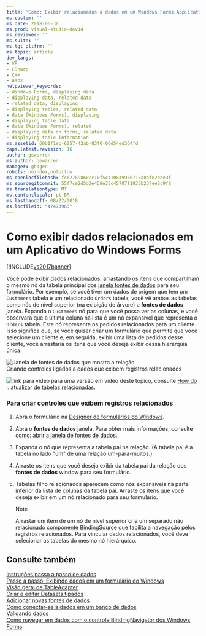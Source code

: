 ```yaml
---
title: 'Como: Exibir relacionados a dados em um Windows Forms Application | Microsoft Docs'
ms.custom: ''
ms.date: 2018-06-30
ms.prod: visual-studio-dev14
ms.reviewer: ''
ms.suite: ''
ms.tgt_pltfrm: ''
ms.topic: article
dev_langs:
- VB
- CSharp
- C++
- aspx
helpviewer_keywords:
- Windows Forms, displaying data
- displaying data, related data
- related data, displaying
- displaying tables, related data
- data [Windows Forms], displaying
- displaying table data
- data [Windows Forms], related
- displaying data on forms, related data
- displaying table information
ms.assetid: 60b1f1ec-6257-42ab-83f0-06d54ed364fd
caps.latest.revision: 16
author: gewarren
ms.author: gewarren
manager: ghogen
robots: noindex,nofollow
ms.openlocfilehash: fc62789860cc10f5c410849936715a8ef82eae3f
ms.sourcegitcommit: 55f7ce2d5d2e458e35c45787f1935b237ee5c9f8
ms.translationtype: MT
ms.contentlocale: pt-BR
ms.lasthandoff: 08/22/2018
ms.locfileid: "47473963"
---
```

# <a name="how-to-display-related-data-in-a-windows-forms-application"></a>Como exibir dados relacionados em um Aplicativo do Windows Forms
[!INCLUDE[vs2017banner](../includes/vs2017banner.md)]

Você pode exibir dados relacionados, arrastando os itens que compartilham o mesmo nó da tabela principal dos [janela fontes de dados](http://msdn.microsoft.com/library/0d20f699-cc95-45b3-8ecb-c7edf1f67992) para seu formulário. Por exemplo, se você tiver um dados de origem que tem um `Customers` tabela e um relacionado `Orders` tabela, você vê ambas as tabelas como nós de nível superior (na exibição de árvore) a **fontes de dados** janela. Expanda o `Customers` nó para que você possa ver as colunas, e você observará que a última coluna na lista é um nó expansível que representa o `Orders` tabela. Este nó representa os pedidos relacionados para um cliente. Isso significa que, se você quiser criar um formulário que permite que você selecione um cliente e, em seguida, exibir uma lista de pedidos desse cliente, você arrastaria os itens que você deseja exibir dessa hierarquia única.  
  
 ![Janela de fontes de dados que mostra a relação](../data-tools/media/datasources2.gif "DataSources2")  
Criando controles ligados a dados que exibem registros relacionados  
  
 ![link para vídeo](../data-tools/media/playvideo.gif "PlayVideo") para uma versão em vídeo deste tópico, consulte [How do i: atualizar de tabelas relacionadas](http://go.microsoft.com/fwlink/?LinkId=143527).  
  
### <a name="to-create-controls-that-display-related-records"></a>Para criar controles que exibem registros relacionados  
  
1.  Abra o formulário na [Designer de formulários do Windows](http://msdn.microsoft.com/en-us/3c3d61f8-f36c-4d41-b9c3-398376fabb15).  
  
2.  Abra o **fontes de dados** janela. Para obter mais informações, consulte [como: abrir a janela de fontes de dados](../data-tools/how-to-open-the-data-sources-window.md).  
  
3.  Expanda o nó que representa a tabela pai na relação. (A tabela pai é a tabela no lado "um" de uma relação um-para-muitos.)  
  
4.  Arraste os itens que você deseja exibir da tabela pai da relação dos **fontes de dados** window para seu formulário.  
  
5.  Tabelas filho relacionados aparecem como nós expansíveis na parte inferior da lista de colunas da tabela pai. Arraste os itens que você deseja exibir em um nó relacionado para seu formulário.  
  
    > [!NOTE]
    >  Arrastar um item de um nó de nível superior cria um separado não relacionado [componente BindingSource](http://msdn.microsoft.com/library/3e2faf4c-f5b8-4fa6-9fbc-f59c37ec2fb9) que facilita a navegação pelos registros relacionados. Para vincular dados relacionados, você deve selecionar as tabelas do mesmo nó hierárquico.  
  
## <a name="see-also"></a>Consulte também  
 [Instruções passo a passo de dados](http://msdn.microsoft.com/library/15a88fb8-3bee-4962-914d-7a1f8bd40ec4)   
 [Passo a passo: Exibindo dados em um formulário do Windows](../data-tools/walkthrough-displaying-data-on-a-windows-form.md)   
 [Visão geral de TableAdapter](../data-tools/tableadapter-overview.md)   
 [Criar e editar Datasets tipados](../data-tools/creating-and-editing-typed-datasets.md)   
 [Adicionar novas fontes de dados](../data-tools/add-new-data-sources.md)   
 [Como conectar-se a dados em um banco de dados](../data-tools/how-to-connect-to-data-in-a-database.md)   
 [Validando dados](http://msdn.microsoft.com/library/b3a9ee4e-5d4d-4411-9c56-c811f2b4ee7e)   
 [Como navegar em dados com o controle BindingNavigator dos Windows Forms](http://msdn.microsoft.com/library/0e5d4f34-bc9b-47cf-9b8d-93acbb1f1dbb)